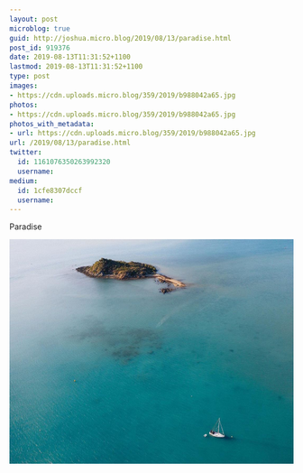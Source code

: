 ```yaml
---
layout: post
microblog: true
guid: http://joshua.micro.blog/2019/08/13/paradise.html
post_id: 919376
date: 2019-08-13T11:31:52+1100
lastmod: 2019-08-13T11:31:52+1100
type: post
images:
- https://cdn.uploads.micro.blog/359/2019/b988042a65.jpg
photos:
- https://cdn.uploads.micro.blog/359/2019/b988042a65.jpg
photos_with_metadata:
- url: https://cdn.uploads.micro.blog/359/2019/b988042a65.jpg
url: /2019/08/13/paradise.html
twitter:
  id: 1161076350263992320
  username: 
medium:
  id: 1cfe8307dccf
  username: 
---
```

Paradise

<img src="uploads/2019/b988042a65.jpg" width="600" height="398" alt="" />
